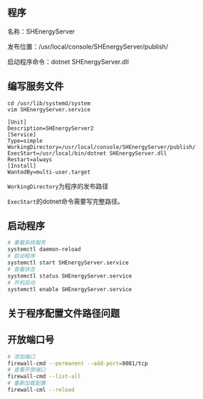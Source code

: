 ## 程序

名称：SHEnergyServer

发布位置：/usr/local/console/SHEnergyServer/publish/

启动程序命令：dotnet SHEnergyServer.dll

## 编写服务文件

```
cd /usr/lib/systemd/system
vim SHEnergyServer.service
```

```
[Unit]
Description=SHEnergyServer2
[Service]
Type=simple
WorkingDirectory=/usr/local/console/SHEnergyServer/publish/
ExecStart=/usr/local/bin/dotnet SHEnergyServer.dll
Restart=always
[Install]
WantedBy=multi-user.target
```

`WorkingDirectory`为程序的发布路径

`ExecStart`的dotnet命令需要写完整路径。

## 启动程序

```sh
# 重载系统服务
systemctl daemon-reload
# 启动程序
systemctl start SHEnergyServer.service
# 查看状态
systemctl status SHEnergyServer.service
# 开机启动
systemctl enable SHEnergyServer.service
```

## 关于程序配置文件路径问题

## 开放端口号

```sh
# 添加端口
firewall-cmd --permanent --add-port=8081/tcp
# 查看开放端口
firewall-cmd --list-all
# 重新加载配置
firewall-cml --reload 
```

